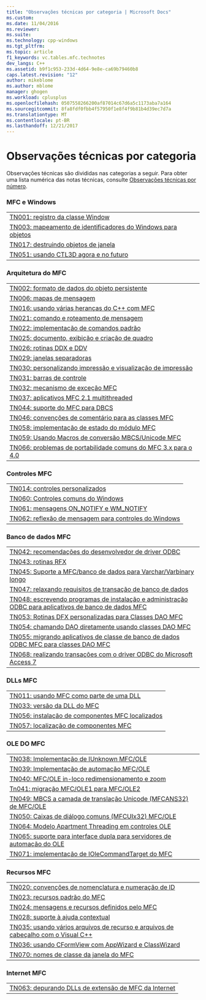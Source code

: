 ```yaml
---
title: "Observações técnicas por categoria | Microsoft Docs"
ms.custom: 
ms.date: 11/04/2016
ms.reviewer: 
ms.suite: 
ms.technology: cpp-windows
ms.tgt_pltfrm: 
ms.topic: article
f1_keywords: vc.tables.mfc.technotes
dev_langs: C++
ms.assetid: b9f1c953-233d-4d64-9e8e-ca69b79460b8
caps.latest.revision: "12"
author: mikeblome
ms.author: mblome
manager: ghogen
ms.workload: cplusplus
ms.openlocfilehash: 0507558266200af87014c67d6a5c1173aba7a164
ms.sourcegitcommit: 8fa8fdf0fbb4f57950f1e8f4f9b81b4d39ec7d7a
ms.translationtype: MT
ms.contentlocale: pt-BR
ms.lasthandoff: 12/21/2017
---
```

# <a name="technical-notes-by-category"></a>Observações técnicas por categoria
Observações técnicas são divididas nas categorias a seguir. Para obter uma lista numérica das notas técnicas, consulte [Observações técnicas por número](../mfc/technical-notes-by-number.md).  
  
### <a name="mfc-and-windows"></a>MFC e Windows  
  
||  
|-|  
|[TN001: registro da classe Window](../mfc/tn001-window-class-registration.md)|  
|[TN003: mapeamento de identificadores do Windows para objetos](../mfc/tn003-mapping-of-windows-handles-to-objects.md)|  
|[TN017: destruindo objetos de janela](../mfc/tn017-destroying-window-objects.md)|  
|[TN051: usando CTL3D agora e no futuro](../mfc/tn051-using-ctl3d-now-and-in-the-future.md)|  
  
### <a name="mfc-architecture"></a>Arquitetura do MFC  
  
||  
|-|  
|[TN002: formato de dados do objeto persistente](../mfc/tn002-persistent-object-data-format.md)|  
|[TN006: mapas de mensagem](../mfc/tn006-message-maps.md)|  
|[TN016: usando várias heranças do C++ com MFC](../mfc/tn016-using-cpp-multiple-inheritance-with-mfc.md)|  
|[TN021: comando e roteamento de mensagem](../mfc/tn021-command-and-message-routing.md)|  
|[TN022: implementação de comandos padrão](../mfc/tn022-standard-commands-implementation.md)|  
|[TN025: documento, exibição e criação de quadro](../mfc/tn025-document-view-and-frame-creation.md)|  
|[TN026: rotinas DDX e DDV](../mfc/tn026-ddx-and-ddv-routines.md)|  
|[TN029: janelas separadoras](../mfc/tn029-splitter-windows.md)|  
|[TN030: personalizando impressão e visualização de impressão](../mfc/tn030-customizing-printing-and-print-preview.md)|  
|[TN031: barras de controle](../mfc/tn031-control-bars.md)|  
|[TN032: mecanismo de exceção MFC](../mfc/tn032-mfc-exception-mechanism.md)|  
|[TN037: aplicativos MFC 2.1 multithreaded](../mfc/tn037-multithreaded-mfc-2-1-applications.md)|  
|[TN044: suporte do MFC para DBCS](../mfc/tn044-mfc-support-for-dbcs.md)|  
|[TN046: convenções de comentário para as classes MFC](../mfc/tn046-commenting-conventions-for-the-mfc-classes.md)|  
|[TN058: implementação de estado do módulo MFC](../mfc/tn058-mfc-module-state-implementation.md)|  
|[TN059: Usando Macros de conversão MBCS/Unicode MFC](../mfc/tn059-using-mfc-mbcs-unicode-conversion-macros.md)|  
|[TN066: problemas de portabilidade comuns do MFC 3.x para o 4.0](../mfc/tn066-common-mfc-3-x-to-4-0-porting-issues.md)|  
  
### <a name="mfc-controls"></a>Controles MFC  
  
||  
|-|  
|[TN014: controles personalizados](../mfc/tn014-custom-controls.md)|  
|[TN060: Controles comuns do Windows](../mfc/tn060-the-new-windows-common-controls.md)|  
|[TN061: mensagens ON_NOTIFY e WM_NOTIFY](../mfc/tn061-on-notify-and-wm-notify-messages.md)|  
|[TN062: reflexão de mensagem para controles do Windows](../mfc/tn062-message-reflection-for-windows-controls.md)|  
  
### <a name="mfc-database"></a>Banco de dados MFC  
  
||  
|-|  
|[TN042: recomendações do desenvolvedor de driver ODBC](../mfc/tn042-odbc-driver-developer-recommendations.md)|  
|[TN043: rotinas RFX](../mfc/tn043-rfx-routines.md)|  
|[TN045: Suporte a MFC/banco de dados para Varchar/Varbinary longo](../mfc/tn045-mfc-database-support-for-long-varchar-varbinary.md)|  
|[TN047: relaxando requisitos de transação de banco de dados](../mfc/tn047-relaxing-database-transaction-requirements.md)|  
|[TN048: escrevendo programas de instalação e administração ODBC para aplicativos de banco de dados MFC](../mfc/tn048-writing-odbc-setup-and-administration-programs.md)|  
|[TN053: Rotinas DFX personalizadas para Classes DAO MFC](../mfc/tn053-custom-dfx-routines-for-dao-database-classes.md)|  
|[TN054: chamando DAO diretamente usando classes DAO MFC](../mfc/tn054-calling-dao-directly-while-using-mfc-dao-classes.md)|  
|[TN055: migrando aplicativos de classe de banco de dados ODBC MFC para classes DAO MFC](../mfc/tn055-migrating-mfc-odbc-database-class-applications-to-mfc-dao-classes.md)|  
|[TN068: realizando transações com o driver ODBC do Microsoft Access 7](../mfc/tn068-performing-transactions-with-the-microsoft-access-7-odbc-driver.md)|  
  
### <a name="mfc-dlls"></a>DLLs MFC  
  
||  
|-|  
|[TN011: usando MFC como parte de uma DLL](../mfc/tn011-using-mfc-as-part-of-a-dll.md)|  
|[TN033: versão da DLL do MFC](../mfc/tn033-dll-version-of-mfc.md)|  
|[TN056: instalação de componentes MFC localizados](../mfc/tn056-installation-of-localized-mfc-components.md)|  
|[TN057: localização de componentes MFC](../mfc/tn057-localization-of-mfc-components.md)|  
  
### <a name="mfc-ole"></a>OLE DO MFC  
  
||  
|-|  
|[TN038: Implementação de IUnknown MFC/OLE](../mfc/tn038-mfc-ole-iunknown-implementation.md)|  
|[TN039: Implementação de automação MFC/OLE](../mfc/tn039-mfc-ole-automation-implementation.md)|  
|[TN040: MFC/OLE in-loco redimensionamento e zoom](../mfc/tn040-mfc-ole-in-place-resizing-and-zooming.md)|  
|[Tn041: migração MFC/OLE1 para MFC/OLE2](../mfc/tn041-mfc-ole1-migration-to-mfc-ole-2.md)|  
|[TN049: MBCS a camada de translação Unicode (MFCANS32) de MFC/OLE](../mfc/tn049-mfc-ole-mbcs-to-unicode-translation-layer-mfcans32.md)|  
|[TN050: Caixas de diálogo comuns (MFCUIx32) MFC/OLE](../mfc/tn050-mfc-ole-common-dialogs-mfcuix32.md)|  
|[TN064: Modelo Apartment Threading em controles OLE](../mfc/tn064-apartment-model-threading-in-activex-controls.md)|  
|[TN065: suporte para interface dupla para servidores de automação do OLE](../mfc/tn065-dual-interface-support-for-ole-automation-servers.md)|  
|[TN071: implementação de IOleCommandTarget do MFC](../mfc/tn071-mfc-iolecommandtarget-implementation.md)|  
  
### <a name="mfc-resources"></a>Recursos MFC  
  
||  
|-|  
|[TN020: convenções de nomenclatura e numeração de ID](../mfc/tn020-id-naming-and-numbering-conventions.md)|  
|[TN023: recursos padrão do MFC](../mfc/tn023-standard-mfc-resources.md)|  
|[TN024: mensagens e recursos definidos pelo MFC](../mfc/tn024-mfc-defined-messages-and-resources.md)|  
|[TN028: suporte à ajuda contextual](../mfc/tn028-context-sensitive-help-support.md)|  
|[TN035: usando vários arquivos de recurso e arquivos de cabeçalho com o Visual C++](../mfc/tn035-using-multiple-resource-files-and-header-files-with-visual-cpp.md)|  
|[TN036: usando CFormView com AppWizard e ClassWizard](../mfc/tn036-using-cformview-with-appwizard-and-classwizard.md)|  
|[TN070: nomes de classe da janela do MFC](../mfc/tn070-mfc-window-class-names.md)|  
  
### <a name="mfc-internet"></a>Internet MFC  
  
||  
|-|  
|[TN063: depurando DLLs de extensão de MFC da Internet](../mfc/tn063-debugging-internet-extension-dlls.md)|

